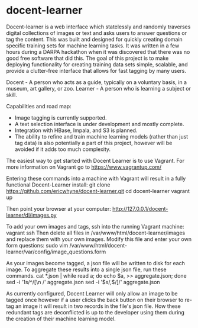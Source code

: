 docent-learner
==============

Docent-learner is a web interface which statelessly and randomly traverses digital collections of images or text and asks users to answer questions or tag the content. This was built and designed for quickly creating domain specific training sets for machine learning tasks. It was written in a few hours during a DARPA hackathon when it was discovered that there was no good free software that did this. The goal of this project is to make deploying functionality for creating training data sets simple, scalable, and provide a clutter-free interface that allows for fast tagging by many users.

   Docent - A person who acts as a guide, typically on a voluntary basis, in a museum, art gallery, or zoo.
   Learner - A person who is learning a subject or skill.

Capabilities and road map:
- Image tagging is currently supported. 
- A text selection interface is under development and mostly complete.
- Integration with HBase, Impala, and S3 is planned.
- The ability to refine and train machine learning models (rather than just tag data) is also potentially a part of this project, however will be avoided if it adds too much complexity. 

The easiest way to get started with Docent Learner is to use Vagrant. For more information on Vagrant go to https://www.vagrantup.com/

Entering these commands into a machine with Vagrant will result in a fully functional Docent-Learner install:
     git clone https://github.com/ericwhyne/docent-learner.git
     cd docent-learner
     vagrant up

Then point your browser at your computer: http://127.0.0.1/docent-learner/dl/images.py

To add your own images and tags, ssh into the running Vagrant machine:
     vagrant ssh
Then delete all files in /var/www/html/docent-learner/images and replace them with your own images.
Modify this file and enter your own form questions:
     sudo vim /var/www/html/docent-learner/var/config/image_questions.form

As your images become tagged, a json file will be written to disk for each image. To aggregate these results into a single json file, run these commands.
     cat *.json | while read a; do echo $a, >> aggregate.json; done
     sed -i '1s/^/[\n /' aggregate.json
     sed -i '$s/,$/]/' aggregate.json

As currently configured, Docent Learner will only allow an image to be tagged once however if a user clicks the back button on their browser to re-tag an image it will result in two records in the file's json file. How these redundant tags are deconflicted is up to the developer using them during the creation of their machine learning model.

